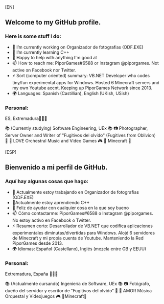 [EN]
## Welcome to my GitHub profile.

### Here is some stuff I do:

- 🔭 I’m currently working on Organizador de fotografias (ODF.EXE)
- 🌱 I’m currently learning C++
- 🤗 Happy to help with anything I'm good at
- 📫 How to reach me: PiporGames#6588 or Instagram @piporgames. Not active on Facebook nor Twitter.
- ⚡ Sort (computer oriented) summary: VB.NET Developer who codes tiny/fun experimental apps for Windows. Hosted 6 Minecraft servers and my own Youtube accnt. Keeping up PiporGames Network since 2013.
- 🌍 Languages: Spanish (Castillian), English (UKish, USish)
 
### Personal:

ES, Extremadura💚🤍🖤

📚 (Currently studying) Software Engineering, UEx 📚
📷 Photographer, Server Owner and Writer of "Fugitivos del olvido" (Fugitives from Oblivion) 📖
🎵 LOVE Orchestral Music and Video Games 🎮
🛐 Minecraft 🛐

[ESP]
## Bienvenido a mi perfil de GitHub.

### Aquí hay algunas cosas que hago:

- 🔭 Actualmente estoy trabajando en Organizador de fotografias (ODF.EXE)
- 🌱Actualmente estoy aprendiendo C++
- 🤗 Feliz de ayudar con cualquier cosa en la que soy bueno
- 📫 Cómo contactarme: PiporGames#6588 o Instagram @piporgames. No estoy activo en Facebook o Twitter.
- ⚡ Resumen corto: Desarrollador de VB.NET que codifica aplicaciones experimentales diminutas/divertidas para Windows. Alojé 6 servidores de Minecraft y mi propia cuenta de Youtube. Manteniendo la Red PiporGames desde 2013.
- 🌍 Idiomas: Español (Castellano), Inglés (mezcla entre GB y EEUU)
 
### Personal:

Extremadura, España 💚🤍🖤

📚 (Actualmente cursando) Ingeniería de Software, UEx 📚
📷 Fotógrafo, dueño del servidor y escritor de "Fugitivos del olvido" 📖
🎵 AMOR Música Orquestal y Videojuegos 🎮
🛐Minecraft🛐
